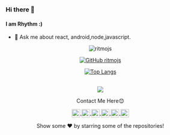 ### Hi there 👋
#### I am Rhythm  :)

- 💬 Ask me about react, android,node,javascript.

<p align="center"> <img src="https://komarev.com/ghpvc/?username=ritmojs&label=Views&color=blue&style=plastic" alt="ritmojs" /> </p>

<div align="center">

[![GitHub ritmojs](https://img.shields.io/github/followers/ritmojs?label=follow&style=social)](https://github.com/ritmojs)

</div>

<div align="center">

[![Top Langs](https://github-readme-stats.vercel.app/api/top-langs/?username=ritmojs&theme=merko)](https://github.com/ritmojs)
</div>






<br/>
<div align="center">
<img align='center' src='https://github-readme-stats.vercel.app/api?username=ritmojs&show_icons=true&title_color=ffffff&icon_color=55E897&text_color=5EACE1&bg_color=151515'/>
</div>
<div align="center">
<p>Contact Me Here😊</p>
<a href="https://t.me/rerez_x_hosting">
  <img align="center" alt="Rhythm's Twitter" width="22px" src="https://cdn.jsdelivr.net/npm/simple-icons@v3/icons/twitter.svg" />
</a>
<a href="https://linkedin.com/in/rhythm-verma27/">
  <img align="center" alt="Rhythm's Linkdein" width="22px" src="https://cdn.jsdelivr.net/npm/simple-icons@v3/icons/linkedin.svg" />
</a>
<a href="https://github.com/RerezzOffc">
  <img align="center" alt="Rhythm's Github" width="22px" src="https://cdn.jsdelivr.net/npm/simple-icons@v3/icons/github.svg" />
</a>

<a href="https://instagram.com/rezz_hosting.0208">
  <img align="center" alt="Rhythm's Instagram" width="22px" src="https://cdn.jsdelivr.net/npm/simple-icons@v3/icons/instagram.svg" />
</a>
<a href="https://codepen.io/ritmojs">
  <img align="center" alt="rhythm's Codepen" width="22px" src="https://cdn.jsdelivr.net/npm/simple-icons@v3/icons/codepen.svg" />
</a>
<a  href="https://dev.to/ritmojs">
  <img align="center" src="https://d2fltix0v2e0sb.cloudfront.net/dev-badge.svg" alt="Rhythm's DEV Profile"  width="22px">
</a>
</div>
<div align='center'>
 <p>Show some ❤️ by starring some of the repositories!<p>
  </div>

